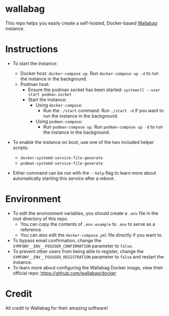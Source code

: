 # wallabag

This repo helps you easily create a self-hosted, Docker-based [Wallabag](https://www.wallabag.it/en) instance.

# Instructions

- To start the instance:
  - Docker host: `docker-compose up`. Run `docker-compose up -d` to run the instance in the background.
  - Podman host:
    - Ensure the podman socket has been started: `systemctl --user start podman.socket`
    - Start the instance:
      - Using `docker-compose`:
        - Run the `./start` command. Run `./start -d` if you want to run the instance in the background.
      - Using `podman-compose`:
        - Run `podman-compose up`. Run `podman-compose up -d` to run the instance in the background.

- To enable the instance on boot, use one of the two included helper scripts:
  - `docker-systemd-service-file-generate`
  - `podman-systemd-service-file-generate`
- Either command can be run with the `--help` flag to learn more about automatically starting this service after a reboot.

# Environment

- To edit the environment variables, you should create a `.env` file in the root directory of this repo.
  - You can copy the contents of `.env.example` to `.env` to serve as a reference.
  - You can also edit the `docker-compose.yml` file directly if you want to.
- To bypass email confirmation, change the `SYMFONY__ENV__FOSUSER_CONFIRMATION` parameter to `false`.
- To prevent other users from being able to register, change the `SYMFONY__ENV__FOSUSER_REGISTRATION` parameter to `false` and restart the instance.
- To learn more about configuring the Wallabag Docker image, view their official repo: https://github.com/wallabag/docker 

# Credit

All credit to Wallabag for their amazing software!
